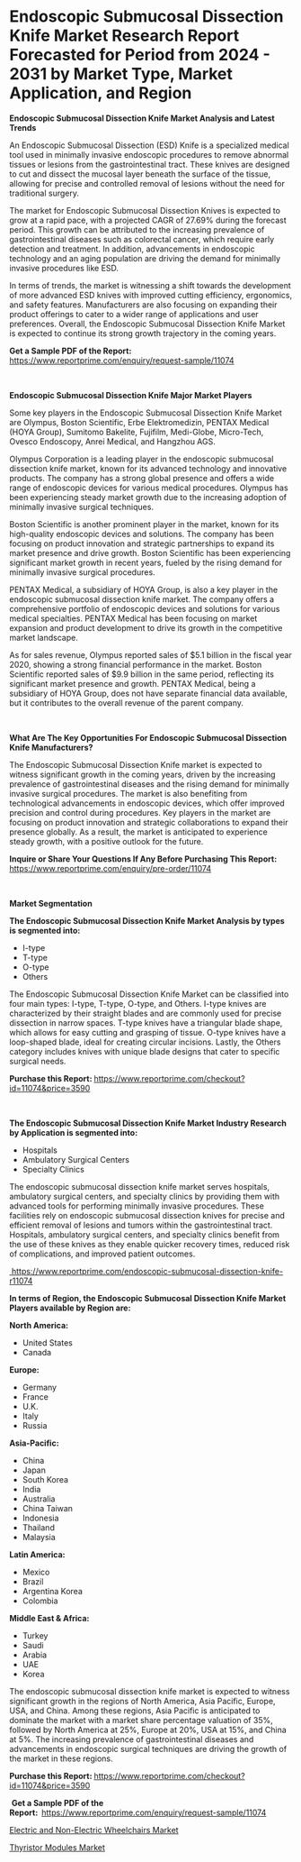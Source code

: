 <p><h1>Endoscopic Submucosal Dissection Knife Market Research Report Forecasted for Period from 2024 -  2031 by Market Type, Market Application, and Region</h1></p><p><strong>Endoscopic Submucosal Dissection Knife Market Analysis and Latest Trends</strong></p>
<p><p>An Endoscopic Submucosal Dissection (ESD) Knife is a specialized medical tool used in minimally invasive endoscopic procedures to remove abnormal tissues or lesions from the gastrointestinal tract. These knives are designed to cut and dissect the mucosal layer beneath the surface of the tissue, allowing for precise and controlled removal of lesions without the need for traditional surgery.</p><p>The market for Endoscopic Submucosal Dissection Knives is expected to grow at a rapid pace, with a projected CAGR of 27.69% during the forecast period. This growth can be attributed to the increasing prevalence of gastrointestinal diseases such as colorectal cancer, which require early detection and treatment. In addition, advancements in endoscopic technology and an aging population are driving the demand for minimally invasive procedures like ESD.</p><p>In terms of trends, the market is witnessing a shift towards the development of more advanced ESD knives with improved cutting efficiency, ergonomics, and safety features. Manufacturers are also focusing on expanding their product offerings to cater to a wider range of applications and user preferences. Overall, the Endoscopic Submucosal Dissection Knife Market is expected to continue its strong growth trajectory in the coming years.</p></p>
<p><strong>Get a Sample PDF of the Report:&nbsp;</strong> <a href="https://www.reportprime.com/enquiry/request-sample/11074">https://www.reportprime.com/enquiry/request-sample/11074</a></p>
<p>&nbsp;</p>
<p><strong>Endoscopic Submucosal Dissection Knife Major Market Players</strong></p>
<p><p>Some key players in the Endoscopic Submucosal Dissection Knife Market are Olympus, Boston Scientific, Erbe Elektromedizin, PENTAX Medical (HOYA Group), Sumitomo Bakelite, Fujifilm, Medi-Globe, Micro-Tech, Ovesco Endoscopy, Anrei Medical, and Hangzhou AGS.</p><p>Olympus Corporation is a leading player in the endoscopic submucosal dissection knife market, known for its advanced technology and innovative products. The company has a strong global presence and offers a wide range of endoscopic devices for various medical procedures. Olympus has been experiencing steady market growth due to the increasing adoption of minimally invasive surgical techniques.</p><p>Boston Scientific is another prominent player in the market, known for its high-quality endoscopic devices and solutions. The company has been focusing on product innovation and strategic partnerships to expand its market presence and drive growth. Boston Scientific has been experiencing significant market growth in recent years, fueled by the rising demand for minimally invasive surgical procedures.</p><p>PENTAX Medical, a subsidiary of HOYA Group, is also a key player in the endoscopic submucosal dissection knife market. The company offers a comprehensive portfolio of endoscopic devices and solutions for various medical specialties. PENTAX Medical has been focusing on market expansion and product development to drive its growth in the competitive market landscape.</p><p>As for sales revenue, Olympus reported sales of $5.1 billion in the fiscal year 2020, showing a strong financial performance in the market. Boston Scientific reported sales of $9.9 billion in the same period, reflecting its significant market presence and growth. PENTAX Medical, being a subsidiary of HOYA Group, does not have separate financial data available, but it contributes to the overall revenue of the parent company.</p></p>
<p>&nbsp;</p>
<p><strong>What Are The Key Opportunities For Endoscopic Submucosal Dissection Knife Manufacturers?</strong></p>
<p><p>The Endoscopic Submucosal Dissection Knife market is expected to witness significant growth in the coming years, driven by the increasing prevalence of gastrointestinal diseases and the rising demand for minimally invasive surgical procedures. The market is also benefiting from technological advancements in endoscopic devices, which offer improved precision and control during procedures. Key players in the market are focusing on product innovation and strategic collaborations to expand their presence globally. As a result, the market is anticipated to experience steady growth, with a positive outlook for the future.</p></p>
<p><strong>Inquire or Share Your Questions If Any Before Purchasing This Report:</strong> <a href="https://www.reportprime.com/enquiry/pre-order/11074">https://www.reportprime.com/enquiry/pre-order/11074</a></p>
<p>&nbsp;</p>
<p><strong>Market Segmentation</strong></p>
<p><strong>The Endoscopic Submucosal Dissection Knife Market Analysis by types is segmented into:</strong></p>
<p><ul><li>I-type</li><li>T-type</li><li>O-type</li><li>Others</li></ul></p>
<p><p>The Endoscopic Submucosal Dissection Knife Market can be classified into four main types: I-type, T-type, O-type, and Others. I-type knives are characterized by their straight blades and are commonly used for precise dissection in narrow spaces. T-type knives have a triangular blade shape, which allows for easy cutting and grasping of tissue. O-type knives have a loop-shaped blade, ideal for creating circular incisions. Lastly, the Others category includes knives with unique blade designs that cater to specific surgical needs.</p></p>
<p><strong>Purchase this Report:&nbsp;</strong><a href="https://www.reportprime.com/checkout?id=11074&price=3590">https://www.reportprime.com/checkout?id=11074&price=3590</a></p>
<p>&nbsp;</p>
<p><strong>The Endoscopic Submucosal Dissection Knife Market Industry Research by Application is segmented into:</strong></p>
<p><ul><li>Hospitals</li><li>Ambulatory Surgical Centers</li><li>Specialty Clinics</li></ul></p>
<p><p>The endoscopic submucosal dissection knife market serves hospitals, ambulatory surgical centers, and specialty clinics by providing them with advanced tools for performing minimally invasive procedures. These facilities rely on endoscopic submucosal dissection knives for precise and efficient removal of lesions and tumors within the gastrointestinal tract. Hospitals, ambulatory surgical centers, and specialty clinics benefit from the use of these knives as they enable quicker recovery times, reduced risk of complications, and improved patient outcomes.</p></p>
<p><a href="https://www.reportprime.com/endoscopic-submucosal-dissection-knife-r11074">&nbsp;https://www.reportprime.com/endoscopic-submucosal-dissection-knife-r11074</a></p>
<p><strong>In terms of Region, the Endoscopic Submucosal Dissection Knife Market Players available by Region are:</strong></p>
<p>
    <p> <strong> North America: </strong>
        <ul>
            <li>United States</li>
            <li>Canada</li>
        </ul>
        </p> 
    <p> <strong> Europe: </strong>
        <ul>
            <li>Germany</li>
            <li>France</li>
            <li>U.K.</li>
            <li>Italy</li>
            <li>Russia</li>
        </ul>
        </p> 
    <p> <strong> Asia-Pacific: </strong>
        <ul>
            <li>China</li>
            <li>Japan</li>
            <li>South Korea</li>
            <li>India</li>
            <li>Australia</li>
            <li>China Taiwan</li>
            <li>Indonesia</li>
            <li>Thailand</li>
            <li>Malaysia</li>
        </ul>
        </p> 
    <p> <strong> Latin America: </strong>
        <ul>
            <li>Mexico</li>
            <li>Brazil</li>
            <li>Argentina Korea</li>
            <li>Colombia</li>
        </ul>
        </p> 
    <p> <strong> Middle East & Africa: </strong>
        <ul>
            <li>Turkey</li>
            <li>Saudi</li>
            <li>Arabia</li>
            <li>UAE</li>
            <li>Korea</li>
        </ul>
    </p>
    </p>
<p><p>The endoscopic submucosal dissection knife market is expected to witness significant growth in the regions of North America, Asia Pacific, Europe, USA, and China. Among these regions, Asia Pacific is anticipated to dominate the market with a market share percentage valuation of 35%, followed by North America at 25%, Europe at 20%, USA at 15%, and China at 5%. The increasing prevalence of gastrointestinal diseases and advancements in endoscopic surgical techniques are driving the growth of the market in these regions.</p></p>
<p><strong>Purchase this Report: </strong><a href="https://www.reportprime.com/checkout?id=11074&price=3590">https://www.reportprime.com/checkout?id=11074&price=3590</a></p>
<p>&nbsp;<strong>Get a Sample PDF of the Report:&nbsp;&nbsp;</strong><a href="https://www.reportprime.com/enquiry/request-sample/11074">https://www.reportprime.com/enquiry/request-sample/11074</a></p>
<p><strong></strong></p>
<p><p><a href="https://github.com/PeterParrish5/Market-Research-Report-List-4/blob/main/electric-and-non-electric-wheelchairs-market.md">Electric and Non-Electric Wheelchairs Market</a></p><p><a href="https://changeable-paste-463.notion.site/Thyristor-Modules-Market-Size-Market-Outlook-and-Market-Forecast-2024-to-2031-115006c3500244448a49b058301e9d53">Thyristor Modules Market</a></p></p>